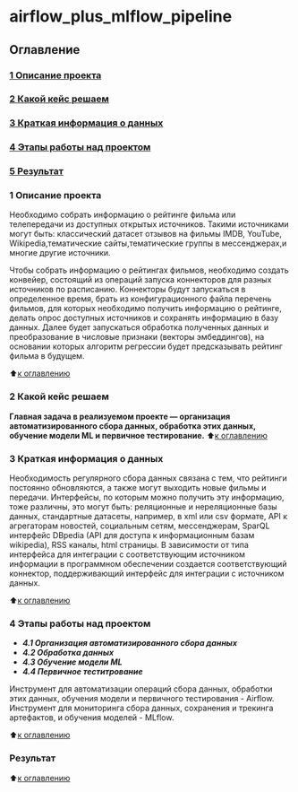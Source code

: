# airflow_plus_mlflow_pipeline


## Оглавление
### [1 Описание проекта](https://github.com/PismarovMikhail/airflow_plus_mlflow_pipeline/edit/main/README.md)
### [2 Какой кейс решаем](https://github.com/PismarovMikhail/airflow_plus_mlflow_pipeline/edit/main/README.md)
### [3 Краткая информация о данных](https://github.com/PismarovMikhail/airflow_plus_mlflow_pipeline/edit/main/README.md)
### [4 Этапы работы над проектом](https://github.com/PismarovMikhail/airflow_plus_mlflow_pipeline/edit/main/README.md)
### [5 Результат](https://github.com/PismarovMikhail/airflow_plus_mlflow_pipeline/edit/main/README.md)

### 1 Описание проекта
Необходимо собрать информацию о рейтинге фильма или телепередачи из доступных открытых источников. Такими источниками могут быть:
классический датасет отзывов на фильмы IMDB, YouTube, Wikipedia,тематические сайты,тематические группы в мессенджерах,и многие другие источники.

Чтобы собрать информацию о рейтингах фильмов, необходимо создать конвейер, состоящий из операций запуска коннекторов для разных источников по расписанию. Коннекторы будут запускаться в определенное время, брать из конфигурационного файла перечень фильмов, для которых необходимо получить информацию о рейтинге, делать опрос доступных источников и сохранять информацию в базу данных. Далее будет запускаться обработка полученных данных и преобразование в числовые признаки (векторы эмбеддингов), на основании которых алгоритм регрессии будет предсказывать рейтинг фильма в будущем.

:arrow_up:[к оглавлению](https://github.com/PismarovMikhail/airflow_plus_mlflow_pipeline/tree/main/README.md#Оглавление)

### 2 Какой кейс решаем

**Главная задача в реализуемом проекте — организация автоматизированного сбора данных, обработка этих данных, обучение модели ML и первичное тестирование.**
:arrow_up:[к оглавлению](https://github.com/PismarovMikhail/airflow_plus_mlflow_pipeline/tree/main/README.md#Оглавление)

### 3 Краткая информация о данных

Необходимость регулярного сбора данных связана с тем, что рейтинги постоянно обновляются, а также могут выходить новые фильмы и передачи. Интерфейсы, по которым можно получить эту информацию, тоже различны, это могут быть: реляционные и нереляционные базы данных, стандартные датасеты, например, в xml или csv формате, API к агрегаторам новостей, социальным сетям, мессенджерам, SparQL интерфейс DBpedia (API для доступа к информационным базам wikipedia), RSS каналы, html страницы. В зависимости от типа интерфейса для интеграции с соответствующим источником информации в программном обеспечении создается соответствующий коннектор, поддерживающий интерфейс для интеграции с источником данных.

:arrow_up:[к оглавлению](https://github.com/PismarovMikhail/airflow_plus_mlflow_pipeline/tree/main/README.md#Оглавление)

### 4 Этапы работы над проектом

- ***4.1 Организация автоматизированного сбора данных***
- ***4.2 Обработка данных***
- ***4.3 Обучение модели ML***
- ***4.4 Первичное теститрование***

Инструмент для автоматизации операций сбора данных, обработки этих данных, обучения модели и первичного тестирования - Airflow.  Инструмент для мониторинга сбора данных, сохранения и трекинга артефактов, и обучения моделей - MLflow.

:arrow_up:[к оглавлению](https://github.com/PismarovMikhail/airflow_plus_mlflow_pipeline/tree/main/README.md#Оглавление)

### Результат

:arrow_up:[к оглавлению](https://github.com/PismarovMikhail/airflow_plus_mlflow_pipeline/tree/main/README.md#Оглавление)
